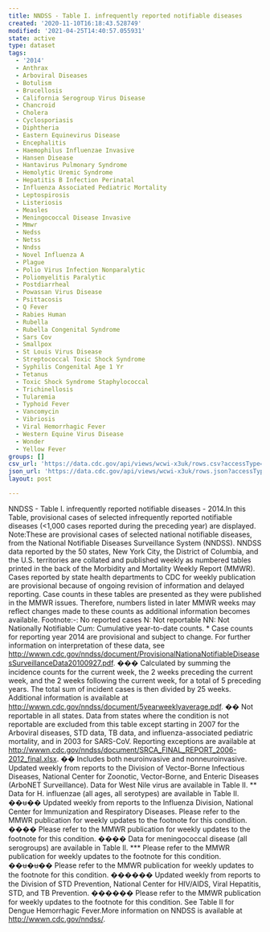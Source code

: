```yaml
---
title: NNDSS - Table I. infrequently reported notifiable diseases
created: '2020-11-10T16:18:43.528749'
modified: '2021-04-25T14:40:57.055931'
state: active
type: dataset
tags:
  - '2014'
  - Anthrax
  - Arboviral Diseases
  - Botulism
  - Brucellosis
  - California Serogroup Virus Disease
  - Chancroid
  - Cholera
  - Cyclosporiasis
  - Diphtheria
  - Eastern Equinevirus Disease
  - Encephalitis
  - Haemophilus Influenzae Invasive
  - Hansen Disease
  - Hantavirus Pulmonary Syndrome
  - Hemolytic Uremic Syndrome
  - Hepatitis B Infection Perinatal
  - Influenza Associated Pediatric Mortality
  - Leptospirosis
  - Listeriosis
  - Measles
  - Meningococcal Disease Invasive
  - Mmwr
  - Nedss
  - Netss
  - Nndss
  - Novel Influenza A
  - Plague
  - Polio Virus Infection Nonparalytic
  - Poliomyelitis Paralytic
  - Postdiarrheal
  - Powassan Virus Disease
  - Psittacosis
  - Q Fever
  - Rabies Human
  - Rubella
  - Rubella Congenital Syndrome
  - Sars Cov
  - Smallpox
  - St Louis Virus Disease
  - Streptococcal Toxic Shock Syndrome
  - Syphilis Congenital Age 1 Yr
  - Tetanus
  - Toxic Shock Syndrome Staphylococcal
  - Trichinellosis
  - Tularemia
  - Typhoid Fever
  - Vancomycin
  - Vibriosis
  - Viral Hemorrhagic Fever
  - Western Equine Virus Disease
  - Wonder
  - Yellow Fever
groups: []
csv_url: 'https://data.cdc.gov/api/views/wcwi-x3uk/rows.csv?accessType=DOWNLOAD'
json_url: 'https://data.cdc.gov/api/views/wcwi-x3uk/rows.json?accessType=DOWNLOAD'
layout: post

---
```

NNDSS - Table I. infrequently reported notifiable diseases - 2014.In this Table, provisional cases of selected infrequently reported notifiable diseases (<1,000 cases reported during the preceding year) are displayed.  Note:These are provisional cases of selected national notifiable diseases, from the National Notifiable Diseases Surveillance System (NNDSS). NNDSS data reported by the 50 states, New York City, the District of Columbia, and the U.S. territories are collated and published weekly as numbered tables printed in the back of the Morbidity and Mortality Weekly Report (MMWR). Cases reported by state health departments to CDC for weekly publication are provisional because of ongoing revision of information and delayed reporting. Case counts in these tables are presented as they were published in the MMWR issues. Therefore, numbers listed in later MMWR weeks may reflect changes made to these counts as additional information becomes available. Footnote:-: No reported cases    N: Not reportable    NN: Not Nationally Notifiable    Cum: Cumulative year-to-date counts. * Case counts for reporting year 2014 are provisional and subject to change. For further information on interpretation of these data, see http://wwwn.cdc.gov/nndss/document/ProvisionalNationaNotifiableDiseasesSurveillanceData20100927.pdf. ��� Calculated by summing the incidence counts for the current week, the 2 weeks preceding the current week, and the 2 weeks following the current week, for a total of 5 preceding years. The total sum of incident cases is then divided by 25 weeks. Additional information is available at http://wwwn.cdc.gov/nndss/document/5yearweeklyaverage.pdf. �� Not reportable in all states. Data from states where the condition is not reportable are excluded from this table except starting in 2007 for the Arboviral diseases, STD data, TB data, and influenza-associated pediatric mortality, and in 2003 for SARS-CoV. Reporting exceptions are available at http://wwwn.cdc.gov/nndss/document/SRCA_FINAL_REPORT_2006-2012_final.xlsx. �� Includes both neuroinvasive and nonneuroinvasive. Updated weekly from reports to the Division of Vector-Borne Infectious Diseases, National Center for Zoonotic, Vector-Borne, and Enteric Diseases (ArboNET Surveillance). Data for West Nile virus are available in Table II. ** Data for H. influenzae (all ages, all serotypes) are available in Table II. ��ʉ�� Updated weekly from reports to the Influenza Division, National Center for Immunization and Respiratory Diseases. Please refer to the MMWR publication for weekly updates to the footnote for this condition. ���� Please refer to the MMWR publication for weekly updates to the footnote for this condition. ���� Data for meningococcal disease (all serogroups) are available in Table II. *** Please refer to the MMWR publication for weekly updates to the footnote for this condition. ��ʉ�ʉ�� Please refer to the MMWR publication for weekly updates to the footnote for this condition. ������ Updated weekly from reports to the Division of STD Prevention, National Center for HIV/AIDS, Viral Hepatitis, STD, and TB Prevention. ������ Please refer to the MMWR publication for weekly updates to the footnote for this condition. See Table II for Dengue Hemorrhagic Fever.More information on NNDSS is available at http://wwwn.cdc.gov/nndss/.
